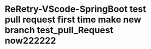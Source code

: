 # ReRetry-VScode-SpringBoot test pull request first time make new branch test_pull_Request now222222

